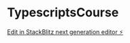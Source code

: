 # TypescriptsCourse

[Edit in StackBlitz next generation editor ⚡️](https://stackblitz.com/~/github.com/vernelluniv/TypescriptsCourse)